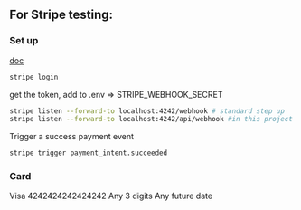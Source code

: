 ## For Stripe testing:

### Set up
[doc](https://stripe.com/docs/stripe-cli)

```bash
stripe login
```

get the token, add to .env => STRIPE_WEBHOOK_SECRET

```bash
stripe listen --forward-to localhost:4242/webhook # standard step up
stripe listen --forward-to localhost:4242/api/webhook #in this project
```

Trigger a success payment event

```bash
stripe trigger payment_intent.succeeded
```

### Card

Visa 4242424242424242 Any 3 digits Any future date
